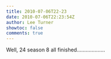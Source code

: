 ```yaml
---
title: 2010-07-06T22-23
date: 2010-07-06T22:23:54Z
author: Lee Turner
showtoc: false
comments: true
---
```


Well, 24 season 8 all finished...................

